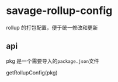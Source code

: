 # savage-rollup-config

rollup 的打包配置，便于统一修改和更新

## api

pkg 是一个需要导入的`package.json`文件

getRollupConfig(pkg)
